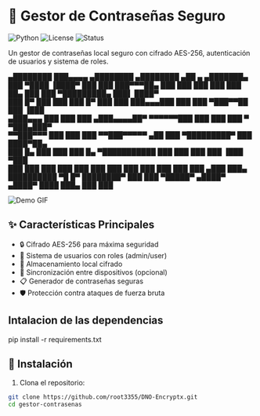 # 🔐 Gestor de Contraseñas Seguro

![Python](https://img.shields.io/badge/Python-3.8%2B-blue)
![License](https://img.shields.io/badge/License-MIT-green)
![Status](https://img.shields.io/badge/Status-Stable-brightgreen)

Un gestor de contraseñas local seguro con cifrado AES-256, autenticación de usuarios y sistema de roles.

   ▄████████ ███▄▄▄▄    ▄████████    ▄████████ ▄██   ▄      ▄███████▄     ███     ▀████    ▐████▀ 
  ███    ███ ███▀▀▀██▄ ███    ███   ███    ███ ███   ██▄   ███    ███ ▀█████████▄   ███▌   ████▀  
  ███    █▀  ███   ███ ███    █▀    ███    ███ ███▄▄▄███   ███    ███    ▀███▀▀██    ███  ▐███    
 ▄███▄▄▄     ███   ███ ███         ▄███▄▄▄▄██▀ ▀▀▀▀▀▀███   ███    ███     ███   ▀    ▀███▄███▀    
▀▀███▀▀▀     ███   ███ ███        ▀▀███▀▀▀▀▀   ▄██   ███ ▀█████████▀      ███        ████▀██▄     
  ███    █▄  ███   ███ ███    █▄  ▀███████████ ███   ███   ███            ███       ▐███  ▀███    
  ███    ███ ███   ███ ███    ███   ███    ███ ███   ███   ███            ███      ▄███     ███▄  
  ██████████  ▀█   █▀  ████████▀    ███    ███  ▀█████▀   ▄████▀         ▄████▀   ████       ███▄ 
                                    ███    ███                                                    

![Demo GIF](https://media.giphy.com/media/v1.Y2lkPTc5MGI3NjExcDk5dWl3OGVkY2VhZzV6M2JtY3J6eGJlcW5tZ2NqdGJxZzB0eWZ6ZyZlcD12MV9pbnRlcm5hbF9naWZfYnlfaWQmY3Q9Zw/xT5LMHxhOfscxPfIfm/giphy.gif)

## ✨ Características Principales

- 🔒 Cifrado AES-256 para máxima seguridad
- 👥 Sistema de usuarios con roles (admin/user)
- 📁 Almacenamiento local cifrado
- 🔄 Sincronización entre dispositivos (opcional)
- 📋 Generador de contraseñas seguras
- 🛡️ Protección contra ataques de fuerza bruta

## Intalacion de las dependencias

pip install -r requirements.txt

## 🚀 Instalación

1. Clona el repositorio:
```bash
git clone https://github.com/root3355/DNO-Encryptx.git
cd gestor-contrasenas